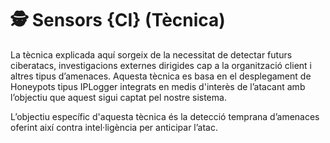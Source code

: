 # 🕵️ Sensors {CI} (Tècnica)

La tècnica explicada aquí sorgeix de la necessitat de detectar futurs ciberatacs, investigacions externes dirigides cap a la organització client i altres tipus d’amenaces. Aquesta tècnica es basa en el desplegament de Honeypots tipus IPLogger integrats en medis d'interès de l’atacant amb l’objectiu que aquest sigui captat pel nostre sistema. 

L’objectiu específic d'aquesta tècnica és la detecció temprana d’amenaces oferint així contra intel·ligència per anticipar l’atac. 
